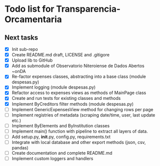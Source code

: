 Todo list for Transparencia-Orcamentaria
====

## Next tasks
- [x] Init sub-repo
- [x] Create README.md draft, LICENSE and .gitigore
- [x] Upload lib to GitHub
- [x] Add as submodule of Observatorio Niteroiense de Dados Abertos ~onDA
- [x] Re-factor expenses classes, abstracting into a base class (module despesas.py)
- [x] Implement logging (module despesas.py)
- [x] Refactor access to expenses views as methods of MainPage class
- [x] Create and run tests for existing classes and methods
- [x] Implement ByCreditors filter methods (module despesas.py)
- [ ] Implement GenericExpensesView method for changing rows per page
- [ ] Implement registries of metadata (scraping date/time, user, last update etc.)
- [ ] Implement ByElements and ByInstitution classes
- [ ] Implement main() function with pipeline to extract all layers of data.
- [ ] Add setup.py, __init__.py, config.py, requirements.txt
- [ ] Integrate with local database and other export methods (json, csv, pandas)
- [ ] Create documentation and complete README.md
- [ ] Implement custom loggers and handlers
